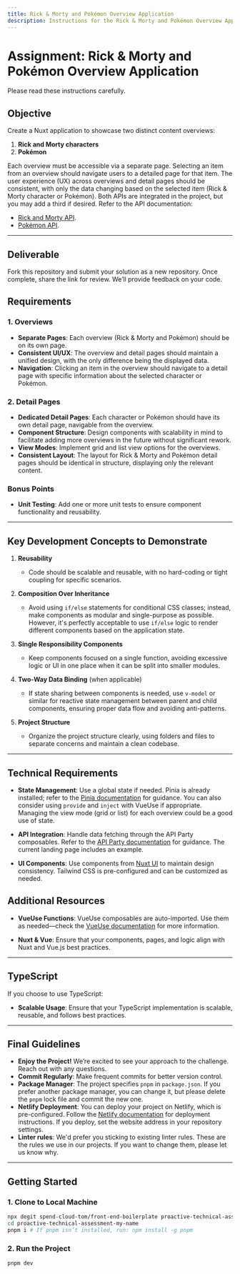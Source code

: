 ```yaml
---
title: Rick & Morty and Pokémon Overview Application
description: Instructions for the Rick & Morty and Pokémon Overview Application assignment
---
```


# Assignment: Rick & Morty and Pokémon Overview Application

Please read these instructions carefully.

## Objective

Create a Nuxt application to showcase two distinct content overviews:

1. **Rick and Morty characters**
2. **Pokémon**

Each overview must be accessible via a separate page. Selecting an item from an overview should navigate users to a detailed page for that item. The user experience (UX) across overviews and detail pages should be consistent, with only the data changing based on the selected item (Rick & Morty character or Pokémon). Both APIs are integrated in the project, but you may add a third if desired. Refer to the API documentation:

- [Rick and Morty API](https://rickandmortyapi.com/documentation).
- [Pokémon API](https://pokeapi.co/docs/v2).

---

## Deliverable

Fork this repository and submit your solution as a new repository. Once complete, share the link for review. We’ll provide feedback on your code.

## Requirements

### 1. Overviews

- **Separate Pages**: Each overview (Rick & Morty and Pokémon) should be on its own page.
- **Consistent UI/UX**: The overview and detail pages should maintain a unified design, with the only difference being the displayed data.
- **Navigation**: Clicking an item in the overview should navigate to a detail page with specific information about the selected character or Pokémon.

### 2. Detail Pages

- **Dedicated Detail Pages**: Each character or Pokémon should have its own detail page, navigable from the overview.
- **Component Structure**: Design components with scalability in mind to facilitate adding more overviews in the future without significant rework.
- **View Modes**: Implement grid and list view options for the overviews.
- **Consistent Layout**: The layout for Rick & Morty and Pokémon detail pages should be identical in structure, displaying only the relevant content.

### Bonus Points

- **Unit Testing**: Add one or more unit tests to ensure component functionality and reusability.

---

## Key Development Concepts to Demonstrate

1. **Reusability**

   - Code should be scalable and reusable, with no hard-coding or tight coupling for specific scenarios.

2. **Composition Over Inheritance**

   - Avoid using `if/else` statements for conditional CSS classes; instead, make components as modular and single-purpose as possible. However, it's perfectly acceptable to use `if/else` logic to render different components based on the application state.

3. **Single Responsibility Components**

   - Keep components focused on a single function, avoiding excessive logic or UI in one place when it can be split into smaller modules.

4. **Two-Way Data Binding** (when applicable)

   - If state sharing between components is needed, use `v-model` or similar for reactive state management between parent and child components, ensuring proper data flow and avoiding anti-patterns.

5. **Project Structure**

   - Organize the project structure clearly, using folders and files to separate concerns and maintain a clean codebase.

---

## Technical Requirements

- **State Management**: Use a global state if needed. Pinia is already installed; refer to the [Pinia documentation](https://pinia.vuejs.org/) for guidance. You can also consider using `provide` and `inject` with VueUse if appropriate. Managing the view mode (grid or list) for each overview could be a good use of state.

- **API Integration**: Handle data fetching through the API Party composables. Refer to the [API Party documentation](https://example.com/api-party) for guidance. The current landing page includes an example.

- **UI Components**: Use components from [Nuxt UI](https://ui.nuxt.com/) to maintain design consistency. Tailwind CSS is pre-configured and can be customized as needed.

## Additional Resources

- **VueUse Functions**: VueUse composables are auto-imported. Use them as needed—check the [VueUse documentation](https://vueuse.org/) for more information.

- **Nuxt & Vue**: Ensure that your components, pages, and logic align with Nuxt and Vue.js best practices.

---

## TypeScript

If you choose to use TypeScript:

- **Scalable Usage**: Ensure that your TypeScript implementation is scalable, reusable, and follows best practices.

---

## Final Guidelines

- **Enjoy the Project!** We’re excited to see your approach to the challenge. Reach out with any questions.
- **Commit Regularly**: Make frequent commits for better version control.
- **Package Manager**: The project specifies `pnpm` in `package.json`. If you prefer another package manager, you can change it, but please delete the `pnpm` lock file and commit the new one.
- **Netlify Deployment**: You can deploy your project on Netlify, which is pre-configured. Follow the [Netlify documentation](https://docs.netlify.com/site-deploys/create-deploys/) for deployment instructions. If you deploy, set the website address in your repository settings.
- **Linter rules**: We'd prefer you sticking to existing linter rules. These are the rules we use in our projects. If you want to change them, please let us know why.

---

## Getting Started

### 1. Clone to Local Machine

```bash
npx degit spend-cloud-tom/front-end-boilerplate proactive-technical-assessment-my-name
cd proactive-technical-assessment-my-name
pnpm i # If pnpm isn’t installed, run: npm install -g pnpm
```

### 2. Run the Project

```bash
pnpm dev
```
